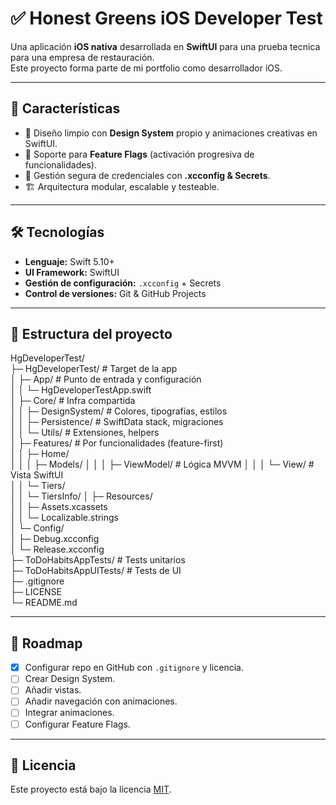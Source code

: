 # ✅ Honest Greens iOS Developer Test

Una aplicación **iOS nativa** desarrollada en **SwiftUI** para una prueba tecnica para una empresa de restauración.  
Este proyecto forma parte de mi portfolio como desarrollador iOS.

---

## 🚀 Características
- 🎨 Diseño limpio con **Design System** propio y animaciones creativas en SwiftUI.
- 🧪 Soporte para **Feature Flags** (activación progresiva de funcionalidades).
- 🔐 Gestión segura de credenciales con **.xcconfig & Secrets**.
- 🏗️ Arquitectura modular, escalable y testeable.

---

## 🛠️ Tecnologías
- **Lenguaje:** Swift 5.10+
- **UI Framework:** SwiftUI
- **Gestión de configuración:** `.xcconfig` + Secrets
- **Control de versiones:** Git & GitHub Projects

---

## 📂 Estructura del proyecto
HgDeveloperTest/  
├─ HgDeveloperTest/ # Target de la app  
│ ├─ App/ # Punto de entrada y configuración  
│ │ └─ HgDeveloperTestApp.swift  
│ ├─ Core/ # Infra compartida  
│ │ ├─ DesignSystem/ # Colores, tipografías, estilos  
│ │ ├─ Persistence/ # SwiftData stack, migraciones  
│ │ └─ Utils/ # Extensiones, helpers  
│ ├─ Features/ # Por funcionalidades (feature-first)  
│ │ ├─ Home/  
│ │ │ ├─ Models/
│ │ │ ├─ ViewModel/ # Lógica MVVM 
│ │ │ └─ View/ # Vista SwiftUI  
│ │ └─ Tiers/  
│ │ └─ TiersInfo/ 
│ ├─ Resources/  
│ │ ├─ Assets.xcassets  
│ │ └─ Localizable.strings  
│ └─ Config/  
│ ├─ Debug.xcconfig  
│ └─ Release.xcconfig  
├─ ToDoHabitsAppTests/ # Tests unitarios  
├─ ToDoHabitsAppUITests/ # Tests de UI  
├─ .gitignore  
├─ LICENSE  
└─ README.md   

---

## 📌 Roadmap
- [x] Configurar repo en GitHub con `.gitignore` y licencia.
- [ ] Crear Design System.
- [ ] Añadir vistas.
- [ ] Añadir navegación con animaciones.
- [ ] Integrar animaciones.
- [ ] Configurar Feature Flags.

---

## 📜 Licencia
Este proyecto está bajo la licencia [MIT](LICENSE).
